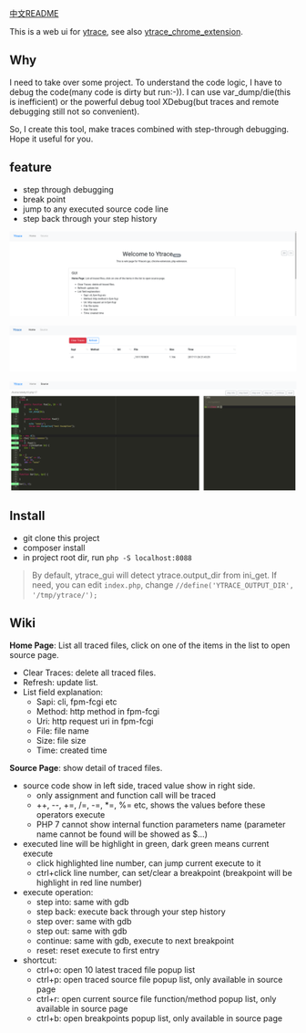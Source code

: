 [中文README](README_zh.md)

This is a web ui for [ytrace](https://github.com/yangxikun/ytrace), see also [ytrace_chrome_extension](https://github.com/yangxikun/ytrace_chrome_extension).

## Why
I need to take over some project. To understand the code logic, I have to debug the code(many code is dirty but run:-)). I can use var_dump/die(this is inefficient) or the powerful debug tool XDebug(but traces and remote debugging still not so convenient).

So, I create this tool, make traces combined with step-through debugging. Hope it useful for you.

## feature
* step through debugging
* break point
* jump to any executed source code line
* step back through your step history

![](img/index.png)

![](img/home.png)

![](img/source.png)

## Install
* git clone this project
* composer install
* in project root dir, run `php -S localhost:8088`

> By default, ytrace_gui will detect ytrace.output_dir from ini_get. If need, you can edit `index.php`, change `//define('YTRACE_OUTPUT_DIR', '/tmp/ytrace/');`

## Wiki
__Home Page__: List all traced files, click on one of the items in the list to open source page.
+ Clear Traces: delete all traced files.
+ Refresh: update list.
+ List field explanation:
  - Sapi: cli, fpm-fcgi etc
  - Method: http method in fpm-fcgi
  - Uri: http request uri in fpm-fcgi
  - File: file name
  - Size: file size
  - Time: created time

__Source Page__: show detail of traced files.
+ source code show in left side, traced value show in right side.
  - only assignment and function call will be traced
  - ++, --, +=, /=, -=, *=, %= etc, shows the values before these operators execute
  - PHP 7 cannot show internal function parameters name (parameter name cannot be found will be showed as $...)
+ executed line will be highlight in green, dark green means current execute
  - click highlighted line number, can jump current execute to it
  - ctrl+click line number, can set/clear a breakpoint (breakpoint will be highlight in red line number)
+ execute operation:
  - step into: same with gdb
  - step back: execute back through your step history
  - step over: same with gdb
  - step out: same with gdb
  - continue: same with gdb, execute to next breakpoint
  - reset: reset execute to first entry
+ shortcut:
  - ctrl+o: open 10 latest traced file popup list
  - ctrl+p: open traced source file popup list, only available in source page
  - ctrl+r: open current source file function/method popup list, only available in source page
  - ctrl+b: open breakpoints popup list, only available in source page
